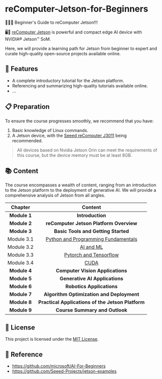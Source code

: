 # reComputer-Jetson-for-Beginners

<!-- TODO: A poster needs to be designed here-->

🚀🚀🚀 Beginner's Guide to reComputer Jetson!!!

🖥️📶 [reComputer Jetson](https://www.seeedstudio.com/tag/nvidia.html) is powerful and compact edge AI device with NVIDIA® Jetson™ SoM.

Here, we will provide a learning path for Jetson from beginner to expert and curate high-quality open-source projects available online. 

## 🔦 Features
- A complete introductory tutorial for the Jetson platform.
- Referencing and summarizing high-quality tutorials available online.
- ...

## 📋 Preparation
To ensure the course progresses smoothly, we recommend that you have:

1. Basic knowledge of Linux commands.
2. A Jetson device, with the [Seeed reComputer J3011](https://www.seeedstudio.com/reComputer-J3011-p-5590.html) being recommended.

> All devices based on Nvidia Jetson Orin can meet the requirements of this course, but the device memory must be at least 8GB.

## 📚 Content
The course encompasses a wealth of content, ranging from an introduction to the Jetson platform to the deployment of generative AI. We will provide a comprehensive analysis of Jetson from all angles.

<!-- TODO: A poster needs to be designed here-->

| **Chapter** | **Content** |
|:-----------:|:-----------:|
| **Module 1**     | **Introduction** |
| **Module 2**     | **reComputer Jetson Platform Overview** |
| **Module 3**     | **Basic Tools and Getting Started** |
| Module 3.1   | [Python and Programming Fundamentals](./3-Basic-Tools-and-Getting-Started/3.1-Python-and-Programming-Fundamentals/README.md) |
| Module 3.2   | [AI and ML](./3-Basic-Tools-and-Getting-Started/3.2-AI-and-ML/README.md) |
| Module 3.3   | [Pytorch and Tensorflow](./3-Basic-Tools-and-Getting-Started/3.3-Pytorch-and-Tensorflow/README.md) |
| Module 3.4   | [CUDA](./3-Basic-Tools-and-Getting-Started/3.4-CUDA/README.md) |
| **Module 4**     | **Computer Vision Applications** |
| **Module 5**     | **Generative AI Applications** |
| **Module 6**     | **Robotics Applications** |
| **Module 7**     | **Algorithm Optimization and Deployment** |
| **Module 8**     | **Practical Applications of the Jetson Platform** |
| **Module 9**     | **Course Summary and Outlook** |


## 📜 License
This project is licensed under the [MIT License](https://github.com/Seeed-Projects/reComputer-Jetson-for-Beginners/blob/main/LICENSE).

<!-- TODO:
Some of the referenced content has its own specific license type, need to create a table to display it. 
-->

## 🔗 Reference
- https://github.com/microsoft/AI-For-Beginners
- https://github.com/Seeed-Projects/jetson-examples

